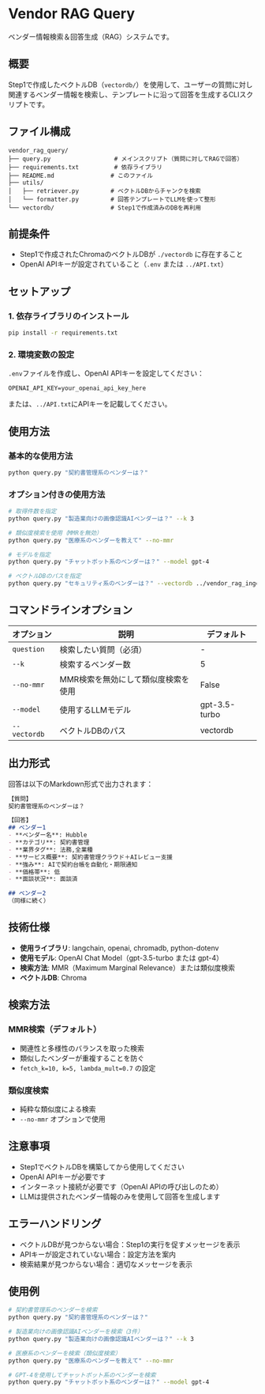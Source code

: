 # Vendor RAG Query

ベンダー情報検索＆回答生成（RAG）システムです。

## 概要

Step1で作成したベクトルDB（`vectordb/`）を使用して、ユーザーの質問に対し関連するベンダー情報を検索し、テンプレートに沿って回答を生成するCLIスクリプトです。

## ファイル構成

```
vendor_rag_query/
├── query.py                  # メインスクリプト（質問に対してRAGで回答）
├── requirements.txt          # 依存ライブラリ
├── README.md                # このファイル
├── utils/
│   ├── retriever.py         # ベクトルDBからチャンクを検索
│   └── formatter.py         # 回答テンプレートでLLMを使って整形
└── vectordb/                # Step1で作成済みのDBを再利用
```

## 前提条件

- Step1で作成されたChromaのベクトルDBが `./vectordb` に存在すること
- OpenAI APIキーが設定されていること（`.env` または `../API.txt`）

## セットアップ

### 1. 依存ライブラリのインストール

```bash
pip install -r requirements.txt
```

### 2. 環境変数の設定

`.env`ファイルを作成し、OpenAI APIキーを設定してください：

```
OPENAI_API_KEY=your_openai_api_key_here
```

または、`../API.txt`にAPIキーを記載してください。

## 使用方法

### 基本的な使用方法

```bash
python query.py "契約書管理系のベンダーは？"
```

### オプション付きの使用方法

```bash
# 取得件数を指定
python query.py "製造業向けの画像認識AIベンダーは？" --k 3

# 類似度検索を使用（MMRを無効）
python query.py "医療系のベンダーを教えて" --no-mmr

# モデルを指定
python query.py "チャットボット系のベンダーは？" --model gpt-4

# ベクトルDBのパスを指定
python query.py "セキュリティ系のベンダーは？" --vectordb ../vendor_rag_ingest/vectordb
```

## コマンドラインオプション

| オプション | 説明 | デフォルト |
|-----------|------|-----------|
| `question` | 検索したい質問（必須） | - |
| `--k` | 検索するベンダー数 | 5 |
| `--no-mmr` | MMR検索を無効にして類似度検索を使用 | False |
| `--model` | 使用するLLMモデル | gpt-3.5-turbo |
| `--vectordb` | ベクトルDBのパス | vectordb |

## 出力形式

回答は以下のMarkdown形式で出力されます：

```markdown
【質問】
契約書管理系のベンダーは？

【回答】
## ベンダー1
- **ベンダー名**: Hubble
- **カテゴリ**: 契約書管理
- **業界タグ**: 法務,全業種
- **サービス概要**: 契約書管理クラウド＋AIレビュー支援
- **強み**: AIで契約台帳を自動化・期限通知
- **価格帯**: 低
- **面談状況**: 面談済

## ベンダー2
（同様に続く）
```

## 技術仕様

- **使用ライブラリ**: langchain, openai, chromadb, python-dotenv
- **使用モデル**: OpenAI Chat Model（gpt-3.5-turbo または gpt-4）
- **検索方法**: MMR（Maximum Marginal Relevance）または類似度検索
- **ベクトルDB**: Chroma

## 検索方法

### MMR検索（デフォルト）
- 関連性と多様性のバランスを取った検索
- 類似したベンダーが重複することを防ぐ
- `fetch_k=10, k=5, lambda_mult=0.7` の設定

### 類似度検索
- 純粋な類似度による検索
- `--no-mmr` オプションで使用

## 注意事項

- Step1でベクトルDBを構築してから使用してください
- OpenAI APIキーが必要です
- インターネット接続が必要です（OpenAI APIの呼び出しのため）
- LLMは提供されたベンダー情報のみを使用して回答を生成します

## エラーハンドリング

- ベクトルDBが見つからない場合：Step1の実行を促すメッセージを表示
- APIキーが設定されていない場合：設定方法を案内
- 検索結果が見つからない場合：適切なメッセージを表示

## 使用例

```bash
# 契約書管理系のベンダーを検索
python query.py "契約書管理系のベンダーは？"

# 製造業向けの画像認識AIベンダーを検索（3件）
python query.py "製造業向けの画像認識AIベンダーは？" --k 3

# 医療系のベンダーを検索（類似度検索）
python query.py "医療系のベンダーを教えて" --no-mmr

# GPT-4を使用してチャットボット系のベンダーを検索
python query.py "チャットボット系のベンダーは？" --model gpt-4
```








